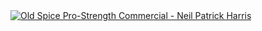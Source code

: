 <!-- Old Spice Pro-Strength Commercial - Neil Patrick Harris -->
<a href="http://www.youtube.com/watch?v=0zM3nApSvMg&feature=feedrec_grec_index">
<picture>
	<source media="(prefers-color-scheme: dark)" srcset="https://ytcards.demolab.com/?id=0zM3nApSvMg&title=Old+Spice+Pro-Strength+Commercial+-+Neil+Patrick+Harris&background_color=%230d1117&title_color=%23ffffff&stats_color=%23dedede&max_title_lines=2&width=250&border_radius=5&duration=16">
	<img src="https://ytcards.demolab.com/?id=0zM3nApSvMg&title=Old+Spice+Pro-Strength+Commercial+-+Neil+Patrick+Harris&background_color=%23ffffff&title_color=%2324292f&stats_color=%2357606a&max_title_lines=2&width=250&border_radius=5&duration=16" alt="Old Spice Pro-Strength Commercial - Neil Patrick Harris" title="Old Spice Pro-Strength Commercial - Neil Patrick Harris">
</picture>
</a>
